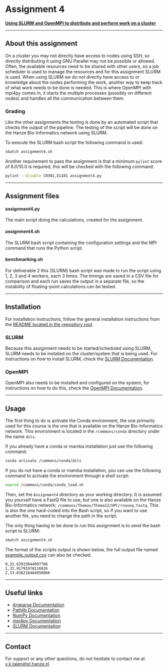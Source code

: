 # Assignment 4
**[Using SLURM and OpenMPI to distribute and perform work on a cluster](https://bioinf.nl/~martijn/BDC/opdracht4.html)**


---
## About this assignment
On a cluster you may not directly have access to nodes using SSH, so directly distributing it using GNU Parallel may not be possible or allowed. 
Often, the available resources need to be shared with other users, so a job scheduler is used to manage the resources and for this assignment SLURM is used. 
When using SLURM we do not directly have access to or knowledge about the nodes performing the work, another way to keep track of what work needs to be done is needed. 
This is where OpenMPI with mpi4py comes in, it starts the multiple processes (possibly on different nodes) and handles all the communication between them.

### Grading
Like the other assignments the testing is done by an automated script that checks the output of the pipeline. 
The testing of the script will be done on the Hanze Bio-Informatics network using SLURM.

To execute the SLURM bash script the following command is used:
```bash
sbatch assignment4.sh
```

Another requirement to pass the assignment is that a minimum `pylint` score of 8.0/10.0 is required, this will be checked with the following command:
```bash
pylint --disable C0301,E1101 assignment4.py
```


---
## Assignment files

#### assignment4.py
The main script doing the calculations, created for the assignment.

#### assignment4.sh
The SLURM bash script containing the configuration settings and the MPI command that runs the Python script.

#### benchmarking.sh
For deliverable 2 this (SLURM) bash script was made to run the script using 1, 2, 3 and 4 workers, each 3 times. 
The timings are saved in a CSV file for comparison and each run saves the output in a separate file, so the instability of floating-point calculations can be tested.

---
## Installation
For installation instructions, follow the general installation instructions from the [README located in the repository root](https://github.com/Vincent-Talen/BDC#installation).

### SLURM
Because this assignment needs to be started/scheduled using SLURM, SLURM needs to be installed on the cluster/system that is being used. 
For instructions on how to install SLURM, check the [SLURM Documentation](https://slurm.schedmd.com/documentation.html).

### OpenMPI
OpenMPI also needs to be installed and configured on the system, for instructions on how to do this, check the [OpenMPI Documentation](https://www.open-mpi.org/doc/).


---
## Usage
The first thing to do is activate the Conda environment, the one primarily used for this course is the one that is available on the Hanze Bio-Informatics network.
This environment is located in the `/commons/conda` directory under the name `dsls`.

If you already have a conda or mamba installation just use the following command:
```bash
conda activate /commons/conda/dsls
```

If you do not have a conda or mamba installation, you can use the following command to activate the environment through a shell script:
```bash
source /commons/conda/conda_load.sh
```

Then, set the `Assignment4` directory as your working directory.
It is assumed you yourself have a FastQ file to use, but one is also available on the Hanze Bio-Informatics network; `/commons/Themas/Thema12/HPC/rnaseq.fastq`.
This is also the one hard-coded into the Bash script, so if you want to use another file, you need to change the path in the script.

The only thing having to be done to run this assignment is to send the bash script to SLURM:
```bash
sbatch assignment4.sh
```

The format of the scripts output is shown below, the full output file named [example_output.csv](example_output.csv) can also be checked.
```csv
0,32.63915044997766
1,32.91791978116926
2,33.038218404050866
```


---
## Useful links
* [Argparse Documentation](https://docs.python.org/3.10/library/argparse.html)  
* [Pathlib Documentation](https://docs.python.org/3.10/library/pathlib.html)  
* [NumPy Documentation](https://numpy.org/doc/stable/)  
* [mpi4py Documentation](https://mpi4py.readthedocs.io/en/stable/intro.html)  
* [SLURM Documentation](https://slurm.schedmd.com/documentation.html)  


---
## Contact
For support or any other questions, do not hesitate to contact me at v.k.talen@st.hanze.nl
